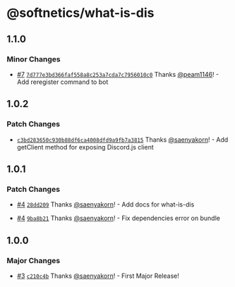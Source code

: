 # @softnetics/what-is-dis

## 1.1.0

### Minor Changes

- [#7](https://github.com/softnetics/what-is-dis/pull/7) [`7d777e3bd366faf558a8c253a7cda7c7956010c0`](https://github.com/softnetics/what-is-dis/commit/7d777e3bd366faf558a8c253a7cda7c7956010c0) Thanks [@peam1146](https://github.com/peam1146)! - Add reregister command to bot

## 1.0.2

### Patch Changes

- [`c3bd283650c930b88df6ca4008dfd9a9fb7a3815`](https://github.com/softnetics/what-is-dis/commit/c3bd283650c930b88df6ca4008dfd9a9fb7a3815) Thanks [@saenyakorn](https://github.com/saenyakorn)! - Add getClient method for exposing Discord.js client

## 1.0.1

### Patch Changes

- [#4](https://github.com/softnetics/what-is-dis/pull/4) [`28dd209`](https://github.com/softnetics/what-is-dis/commit/28dd209298cd6bce47e9a06fa469ca6f67c08a13) Thanks [@saenyakorn](https://github.com/saenyakorn)! - Add docs for what-is-dis

- [#4](https://github.com/softnetics/what-is-dis/pull/4) [`9ba8b21`](https://github.com/softnetics/what-is-dis/commit/9ba8b213bfd446254b88467fd0207f409f01ea60) Thanks [@saenyakorn](https://github.com/saenyakorn)! - Fix dependencies error on bundle

## 1.0.0

### Major Changes

- [#3](https://github.com/softnetics/what-is-dis/pull/3) [`c210c4b`](https://github.com/softnetics/what-is-dis/commit/c210c4b975221576f29f2603dd65735d5ec4e0c8) Thanks [@saenyakorn](https://github.com/saenyakorn)! - First Major Release!
